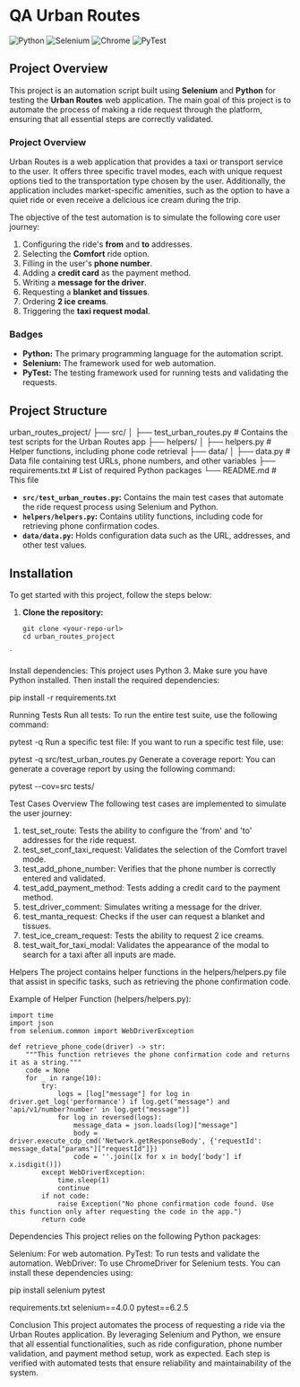 # QA Urban Routes

![Python](https://img.shields.io/badge/Python-3.x-blue.svg)
![Selenium](https://img.shields.io/badge/Selenium-4.x-orange.svg)
![Chrome](https://img.shields.io/badge/Chrome-Driver-green.svg)
![PyTest](https://img.shields.io/badge/PyTest-v6.2.x-blueviolet.svg)

## Project Overview

This project is an automation script built using **Selenium** and **Python** for testing the **Urban Routes** web application. The main goal of this project is to automate the process of making a ride request through the platform, ensuring that all essential steps are correctly validated.

### Project Overview

Urban Routes is a web application that provides a taxi or transport service to the user. It offers three specific travel modes, each with unique request options tied to the transportation type chosen by the user. Additionally, the application includes market-specific amenities, such as the option to have a quiet ride or even receive a delicious ice cream during the trip.

The objective of the test automation is to simulate the following core user journey:

1. Configuring the ride's **from** and **to** addresses.
2. Selecting the **Comfort** ride option.
3. Filling in the user's **phone number**.
4. Adding a **credit card** as the payment method.
5. Writing a **message for the driver**.
6. Requesting a **blanket and tissues**.
7. Ordering **2 ice creams**.
8. Triggering the **taxi request modal**.

### Badges

- **Python:** The primary programming language for the automation script.
- **Selenium:** The framework used for web automation.
- **PyTest:** The testing framework used for running tests and validating the requests.

## Project Structure
urban_routes_project/
├── src/
│ ├── test_urban_routes.py # Contains the test scripts for the Urban Routes app
├── helpers/
│ ├── helpers.py # Helper functions, including phone code retrieval
├── data/
│ ├── data.py # Data file containing test URLs, phone numbers, and other variables
├── requirements.txt # List of required Python packages
└── README.md # This file

- **`src/test_urban_routes.py`:** Contains the main test cases that automate the ride request process using Selenium and Python.
- **`helpers/helpers.py`:** Contains utility functions, including code for retrieving phone confirmation codes.
- **`data/data.py`:** Holds configuration data such as the URL, addresses, and other test values.

## Installation

To get started with this project, follow the steps below:

1. **Clone the repository:**
   ```
   git clone <your-repo-url>
   cd urban_routes_project
`

Install dependencies:
This project uses Python 3. Make sure you have Python installed. Then install the required dependencies:

pip install -r requirements.txt

Running Tests
Run all tests:
To run the entire test suite, use the following command:


pytest -q
Run a specific test file:
If you want to run a specific test file, use:


pytest -q src/test_urban_routes.py
Generate a coverage report:
You can generate a coverage report by using the following command:


pytest --cov=src tests/

Test Cases Overview
The following test cases are implemented to simulate the user journey:

1. test_set_route: Tests the ability to configure the 'from' and 'to' addresses for the ride request.
2. test_set_conf_taxi_request: Validates the selection of the Comfort travel mode.
3. test_add_phone_number: Verifies that the phone number is correctly entered and validated.
4. test_add_payment_method: Tests adding a credit card to the payment method.
5. test_driver_comment: Simulates writing a message for the driver.
6. test_manta_request: Checks if the user can request a blanket and tissues.
7. test_ice_cream_request: Tests the ability to request 2 ice creams.
8. test_wait_for_taxi_modal: Validates the appearance of the modal to search for a taxi after all inputs are made.

Helpers
The project contains helper functions in the helpers/helpers.py file that assist in specific tasks, such as retrieving the phone confirmation code.

Example of Helper Function (helpers/helpers.py):
```
import time
import json
from selenium.common import WebDriverException

def retrieve_phone_code(driver) -> str:
    """This function retrieves the phone confirmation code and returns it as a string."""
    code = None
    for _ in range(10):
        try:
            logs = [log["message"] for log in driver.get_log('performance') if log.get("message") and 'api/v1/number?number' in log.get("message")]
            for log in reversed(logs):
                message_data = json.loads(log)["message"]
                body = driver.execute_cdp_cmd('Network.getResponseBody', {'requestId': message_data["params"]["requestId"]})
                code = ''.join([x for x in body['body'] if x.isdigit()])
        except WebDriverException:
            time.sleep(1)
            continue
        if not code:
            raise Exception("No phone confirmation code found. Use this function only after requesting the code in the app.")
        return code
```
Dependencies
This project relies on the following Python packages:

Selenium: For web automation.
PyTest: To run tests and validate the automation.
WebDriver: To use ChromeDriver for Selenium tests.
You can install these dependencies using:

pip install selenium pytest

requirements.txt
selenium==4.0.0
pytest==6.2.5

Conclusion
This project automates the process of requesting a ride via the Urban Routes application. By leveraging Selenium and Python, we ensure that all essential functionalities, such as ride configuration, phone number validation, and payment method setup, work as expected. Each step is verified with automated tests that ensure reliability and maintainability of the system.
